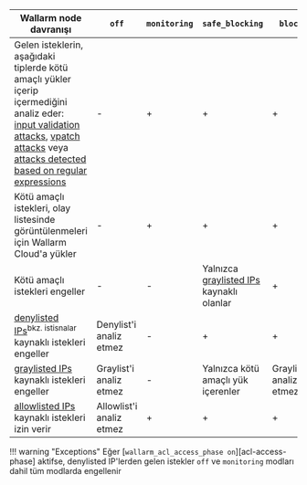 | Wallarm node davranışı | `off` | `monitoring` | `safe_blocking` | `block` |
| ---------------------- | ----- | ------------ | --------------- | ----- |
| Gelen isteklerin, aşağıdaki tiplerde kötü amaçlı yükler içerip içermediğini analiz eder: [input validation attacks](../about-wallarm/protecting-against-attacks.md#input-validation-attacks), [vpatch attacks](../user-guides/rules/vpatch-rule.md) veya [attacks detected based on regular expressions](../user-guides/rules/regex-rule.md) | - | + | + | + |
| Kötü amaçlı istekleri, olay listesinde görüntülenmeleri için Wallarm Cloud'a yükler | - | + | + | + |
| Kötü amaçlı istekleri engeller | - | - | Yalnızca [graylisted IPs](../user-guides/ip-lists/graylist.md) kaynaklı olanlar | + |
| [denylisted IPs](../user-guides/ip-lists/denylist.md)<sup>bkz. istisnalar</sup> kaynaklı istekleri engeller | Denylist'i analiz etmez | - | + | + |
| [graylisted IPs](../user-guides/ip-lists/graylist.md) kaynaklı istekleri engeller | Graylist'i analiz etmez | - | Yalnızca kötü amaçlı yük içerenler | Graylist'i analiz etmez |
| [allowlisted IPs](../user-guides/ip-lists/allowlist.md) kaynaklı istekleri izin verir | Allowlist'i analiz etmez | + | + | + |

!!! warning "Exceptions"
    Eğer [`wallarm_acl_access_phase on`][acl-access-phase] aktifse, denylisted IP'lerden gelen istekler `off` ve `monitoring` modları dahil tüm modlarda engellenir